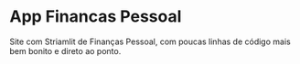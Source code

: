 # App Financas Pessoal
 Site com Striamlit de Finanças Pessoal, com poucas linhas de código mais bem bonito e direto ao ponto.
 
